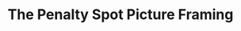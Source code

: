 ---
title: "The Penalty Spot Picture Framing"
url: /glasgow/the-penalty-spot-picture-framing/
shop: frame
---